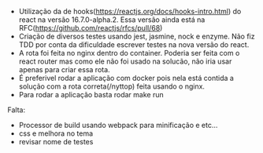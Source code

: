 - Utilização da de hooks(https://reactjs.org/docs/hooks-intro.html) do react na versão 16.7.0-alpha.2. Essa versão ainda está na RFC(https://github.com/reactjs/rfcs/pull/68)
- Criação de diversos testes usando jest, jasmine, nock e enzyme. Não fiz TDD por conta da dificuldade escrever testes na nova versão do react.
- A rota foi feita no nginx dentro do container. Poderia ser feita com o react router mas como ele não foi usado na solucão, não iria usar apenas para criar essa rota.
- É preferivel rodar a aplicação com docker pois nela está contida a solução com a rota correta(/nyttop) feita usando o nginx.
- Para rodar a aplicação basta rodar make run

Falta:
- Processor de build usando webpack para minificação e etc...
- css e melhora no tema
- revisar nome de testes